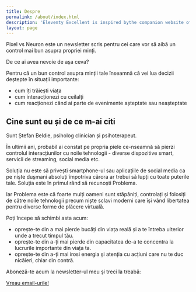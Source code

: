 ```yaml
---
title: Despre 
permalink: /about/index.html
description: 'Eleventy Excellent is inspired bythe companion website of Andy Bell’s talk "Be the browser’s mentor, not its micromanager".'
layout: page
---
```

Pixel vs Neuron este un newsletter scris pentru cei care vor să aibă un control mai bun asupra propriei minți. 

De ce ai avea nevoie de așa ceva? 

Pentru că un bun control asupra minții tale înseamnă că vei lua decizii deștepte în situații importante: 

- cum îți trăiești viața 
- cum interacționezi cu ceilalți 
- cum reacționezi când ai parte de evenimente așteptate sau neașteptate 
## Cine sunt eu și de ce m-ai citi 

Sunt Ștefan Beldie, psiholog clinician și psihoterapeut. 

În ultimii ani, probabil ai constat pe propria piele ce-nseamnă să pierzi controlul interacțiunilor cu noile tehnologii - diverse dispozitive smart, servicii de streaming, social media etc.

Soluția nu este să privești smartphone-ul sau aplicațiile de social media ca pe niște dușmani absoluți împotriva cărora ar trebui să lupți cu toate puterile tale. Soluția este în primul rând să recunoști Problema. 

Iar Problema este că foarte mulți oameni sunt stăpâniți, controlați și folosiți de către noile tehnologii precum niște sclavi moderni care își vând libertatea pentru diverse  forme de plăcere virtuală. 

Poți începe să schimbi asta acum:

- oprește-te din a mai pierde bucăți din viața reală și a te întreba ulterior unde a trecut timpul tău. 
- oprește-te din a-ți mai pierde din capacitatea de-a te concentra la lucrurile importante din viața ta.
- oprește-te din a-ți mai irosi energia și atenția cu acțiuni care nu te duc nicăieri, chiar din contră. 

Aboneză-te acum la newsletter-ul meu și treci la treabă:

  <a href="https://beldie.berserkermail.com/join?ref=beldie.ro" class="button" data-button-variant="secondary">Vreau email-urile!</a>